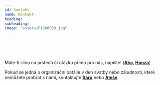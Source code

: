 ```yaml
---
id: kontakt
name: Kontakt
heading: 
subheading:
image: "assets/P1260939.jpg"
---
```

<br>
<br>
<br>

Máte-li slinu na prstech či otázku přímo pro nás, napište! (**[Áňa](mailto:anickahulkova@gmail.com?subject=[1.%20MÁJ])**, **[Honza](mailto:janxmares@gmail.com?subject=[1.%20MÁJ])**)


Pokud se jedná o organizační patálie v den svatby nebo záludnosti, které nemůžete probrat s námi, kontaktujte **[Sáru](mailto:prochazkova.sara@gmail.com?subject=[1.%20MÁJ])** nebo **[Aleše](mailto:abelohr@gmail.com?subject=[1.%20MÁJ])**.
